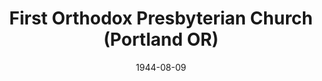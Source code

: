 ---
date: &id001 1944-08-09
end_date: null
location:
  address: 8245 NE Fremont Street
  city: Portland
  state: OR
minister:
- end: 1950-01-01
  name: Lawrence Eyres
  start: 1944-08-09
  type: Pastor
- end: 1960-01-01
  name: Carl Ahlfeldt
  start: 1950-01-01
  type: Pastor
- end: 1975-01-01
  name: Albert Edwards, III
  start: 1960-01-01
  type: Pastor
- end: 1994-01-01
  name: Donald Poundstone
  start: 1976-01-01
  type: Pastor
- end: null
  name: Jack Smith
  start: 1995-01-01
  type: Pastor
ministers:
- Lawrence Eyres
- Carl Ahlfeldt
- Albert Edwards, III
- Donald Poundstone
- Jack Smith
name: First Orthodox Presbyterian Church
names:
- end: null
  name: First Orthodox Presbyterian Church
  start: 1944-08-09
origination_date: *id001
raw_data: "OR\nPortland\n\nFirst Orthodox Presbyterian Church  (August 9, 1944\u2013\
  \ )\n8245 NE Fremont Street\nPastors: Lawrence Eyres, 1944\u201350\nCarl Ahlfeldt,\
  \ 1950\u201360\nAlbert Edwards, III, 1960\u201375\nDonald Poundstone, 1976\u2013\
  94\nJack Smith, 1995\u2013"
received_from: null
states:
- OR
status:
  active: true
  end_date: null
  reason: null
  received_from: null
  withdrawal_to: null
title: First Orthodox Presbyterian Church (Portland OR)
year_established:
- 1944

---